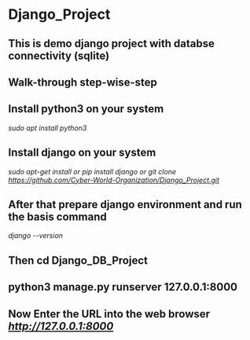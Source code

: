 # Django_Project

## This is demo django project with databse connectivity (sqlite)

## Walk-through step-wise-step

## Install python3 on your system

*sudo apt install python3*

## Install django on your system

*sudo apt-get install or pip install django or git clone https://github.com/Cyber-World-Organization/Django_Project.git*

## After that prepare django environment and run the basis command

*django --version*

## Then cd Django_DB_Project

## python3 manage.py runserver 127.0.0.1:8000

## Now Enter the URL into the web browser *http://127.0.0.1:8000*

